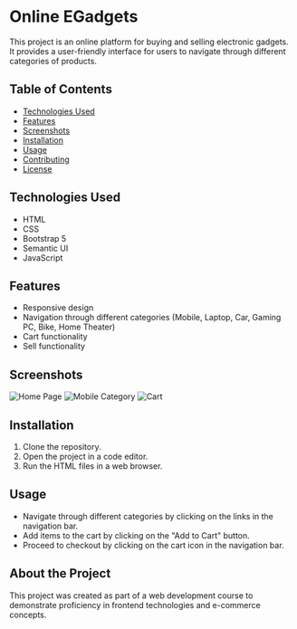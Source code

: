 # Online EGadgets

This project is an online platform for buying and selling electronic gadgets. It provides a user-friendly interface for users to navigate through different categories of products.

## Table of Contents

- [Technologies Used](#technologies-used)
- [Features](#features)
- [Screenshots](#screenshots)
- [Installation](#installation)
- [Usage](#usage)
- [Contributing](#contributing)
- [License](#license)

## Technologies Used

- HTML
- CSS
- Bootstrap 5
- Semantic UI
- JavaScript

## Features

- Responsive design
- Navigation through different categories (Mobile, Laptop, Car, Gaming PC, Bike, Home Theater)
- Cart functionality
- Sell functionality

## Screenshots

![Home Page](screenshots/home.png)
![Mobile Category](screenshots/mobile.png)
![Cart](screenshots/cart.png)

## Installation

1. Clone the repository.
2. Open the project in a code editor.
3. Run the HTML files in a web browser.

## Usage

- Navigate through different categories by clicking on the links in the navigation bar.
- Add items to the cart by clicking on the "Add to Cart" button.
- Proceed to checkout by clicking on the cart icon in the navigation bar.


## About the Project

This project was created as part of a web development course to demonstrate proficiency in frontend technologies and e-commerce concepts.


